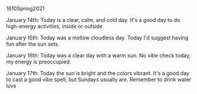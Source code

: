 1610Spring2021

January 14th: Today is a clear, calm, and cold day. It's a good day to do high-energy activities, inside or outside

January 15th: Today was a mellow cloudless day. Today I'd suggest having fun after the sun sets.

January 16th: Today was a clear day with a warm sun. No vibe check today, my energy is preoccupied.

January 17th: Today the sun is bright and the colors vibrant. It's a good day to cast a good vibe spell, but Sundays usually are. Remember to drink water luvs

